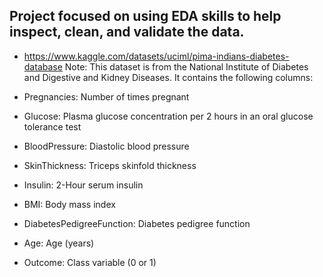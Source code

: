 ## Project focused on using EDA skills to help inspect, clean, and validate the data.


- https://www.kaggle.com/datasets/uciml/pima-indians-diabetes-database
Note: This dataset is from the National Institute of Diabetes and Digestive and Kidney Diseases. It contains the following columns:

- Pregnancies: Number of times pregnant
- Glucose: Plasma glucose concentration per 2 hours in an oral glucose tolerance test
- BloodPressure: Diastolic blood pressure
- SkinThickness: Triceps skinfold thickness
- Insulin: 2-Hour serum insulin
- BMI: Body mass index
- DiabetesPedigreeFunction: Diabetes pedigree function
- Age: Age (years)
- Outcome: Class variable (0 or 1)
